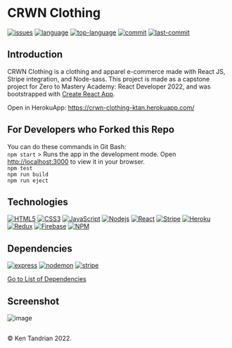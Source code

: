# CRWN Clothing

[![issues](https://img.shields.io/github/issues/KenTandrian/crwn-clothing)](https://github.com/KenTandrian/crwn-clothing/issues)
[![language](https://img.shields.io/github/languages/count/KenTandrian/crwn-clothing)](https://github.com/KenTandrian/crwn-clothing/search?l=javascript)
[![top-language](https://img.shields.io/github/languages/top/KenTandrian/crwn-clothing)](https://github.com/KenTandrian/crwn-clothing/search?l=javascript)
[![commit](https://img.shields.io/github/commit-activity/m/KenTandrian/crwn-clothing)](https://github.com/KenTandrian/crwn-clothing/commits/main)
[![last-commit](https://img.shields.io/github/last-commit/KenTandrian/crwn-clothing)](https://github.com/KenTandrian/crwn-clothing/commits/main)

## Introduction

CRWN Clothing is a clothing and apparel e-commerce made with React JS, Stripe integration, and Node-sass.
This project is made as a capstone project for Zero to Mastery Academy: React Developer 2022, and was bootstrapped with [Create React App](https://github.com/facebook/create-react-app).

Open in HerokuApp: https://crwn-clothing-ktan.herokuapp.com/

## For Developers who Forked this Repo

You can do these commands in Git Bash:\
`npm start` > Runs the app in the development mode. Open [http://localhost:3000](http://localhost:3000) to view it in your browser.\
`npm test`\
`npm run build`\
`npm run eject`

## Technologies

[![HTML5](https://img.shields.io/badge/-HTML5-black?style=for-the-badge&logo=html5&logoColor=orange)](https://github.com/KenTandrian?tab=repositories&language=html)
[![CSS3](https://img.shields.io/badge/-CSS3-black?style=for-the-badge&logo=css3&logoColor=blue)](https://github.com/KenTandrian?tab=repositories&language=css)
[![JavaScript](https://img.shields.io/badge/-JavaScript-black?style=for-the-badge&logo=javascript)](https://github.com/KenTandrian?tab=repositories&language=javascript)
[![Nodejs](https://img.shields.io/badge/-Nodejs-black?style=for-the-badge&logo=Node.js)](https://github.com/KenTandrian?tab=repositories&language=javascript)
[![React](https://img.shields.io/badge/-React-black?style=for-the-badge&logo=react)](https://github.com/KenTandrian?tab=repositories&language=javascript)
[![Stripe](https://img.shields.io/badge/-Stripe-black?style=for-the-badge&logo=Stripe)](https://github.com/KenTandrian?tab=repositories)
[![Heroku](https://img.shields.io/badge/-Heroku-black?style=for-the-badge&logo=heroku&logoColor=%23430098)](https://github.com/KenTandrian?tab=repositories)
[![Redux](https://img.shields.io/badge/-Redux-black?style=for-the-badge&logo=Redux&logoColor=%23593d88)](https://github.com/KenTandrian?tab=repositories&language=javascript)
[![Firebase](https://img.shields.io/badge/-Firebase-black?style=for-the-badge&logo=Firebase)](https://github.com/KenTandrian?tab=repositories)
[![NPM](https://img.shields.io/badge/NPM-%23000000.svg?style=for-the-badge&logo=npm)](https://github.com/KenTandrian?tab=repositories)

## Dependencies

<!-- [![firebase](https://img.shields.io/github/package-json/dependency-version/KenTandrian/crwn-clothing/firebase)](https://www.npmjs.com/package/firebase)
[![node-sass](https://img.shields.io/github/package-json/dependency-version/KenTandrian/crwn-clothing/node-sass)](https://www.npmjs.com/package/node-sass)
[![react](https://img.shields.io/github/package-json/dependency-version/KenTandrian/crwn-clothing/react)](https://www.npmjs.com/package/react)
[![react-redux](https://img.shields.io/github/package-json/dependency-version/KenTandrian/crwn-clothing/react-redux)](https://www.npmjs.com/package/react-redux)
[![react-router-dom](https://img.shields.io/github/package-json/dependency-version/KenTandrian/crwn-clothing/react-router-dom)](https://www.npmjs.com/package/react-router-dom)
[![react-stripe-checkout](https://img.shields.io/github/package-json/dependency-version/KenTandrian/crwn-clothing/react-stripe-checkout)](https://www.npmjs.com/package/react-stripe-checkout)
[![redux](https://img.shields.io/github/package-json/dependency-version/KenTandrian/crwn-clothing/redux)](https://www.npmjs.com/package/redux)
[![redux-logger](https://img.shields.io/github/package-json/dependency-version/KenTandrian/crwn-clothing/redux-logger)](https://www.npmjs.com/package/redux-logger)
[![redux-persist](https://img.shields.io/github/package-json/dependency-version/KenTandrian/crwn-clothing/redux-persist)](https://www.npmjs.com/package/redux-persist)
[![reselect](https://img.shields.io/github/package-json/dependency-version/KenTandrian/crwn-clothing/reselect)](https://www.npmjs.com/package/reselect) -->

[![express](https://img.shields.io/github/package-json/dependency-version/KenTandrian/crwn-clothing/express)](https://www.npmjs.com/package/express)
[![nodemon](https://img.shields.io/github/package-json/dependency-version/KenTandrian/crwn-clothing/dev/nodemon)](https://www.npmjs.com/package/nodemon)
[![stripe](https://img.shields.io/github/package-json/dependency-version/KenTandrian/crwn-clothing/stripe)](https://www.npmjs.com/package/stripe)

[Go to List of Dependencies](https://github.com/KenTandrian/crwn-clothing/network/dependencies)

## Screenshot

![image](https://user-images.githubusercontent.com/60643640/153547421-4b9e964e-86e3-49db-9e35-4b51077c8cb5.png)

##

&#169; Ken Tandrian 2022.
